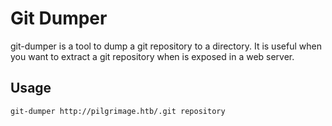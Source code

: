 # Git Dumper

git-dumper is a tool to dump a git repository to a directory. It is useful when you want to extract a git repository when is exposed in a web server.

## Usage

```
git-dumper http://pilgrimage.htb/.git repository
```